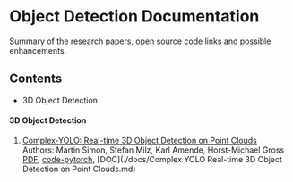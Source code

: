 # Object Detection Documentation
Summary of the research papers, open source code links and possible enhancements. 

## Contents

* 3D Object Detection  

#### 3D Object Detection
1. [Complex-YOLO: Real-time 3D Object Detection on Point Clouds](https://arxiv.org/pdf/1803.06199.pdf)  
Authors: Martin Simon, Stefan Milz, Karl Amende, Horst-Michael Gross  
[PDF](https://arxiv.org/pdf/1803.06199.pdf), [code-pytorch](https://github.com/AI-liu/Complex-YOLO),
[DOC](./docs/Complex YOLO Real-time 3D Object Detection on Point Clouds.md)